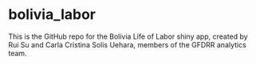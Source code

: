 # bolivia_labor

This is the GitHub repo for the Bolivia Life of Labor shiny app, created by Rui Su and Carla Cristina Solis Uehara, members of the GFDRR analytics team.
